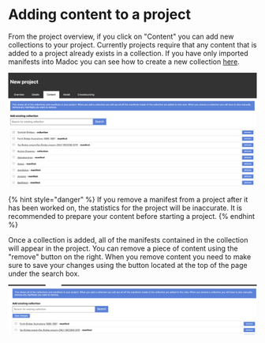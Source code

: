 # Adding content to a project

From the project overview, if you click on "Content" you can add new collections to your project. Currently projects require that any content that is added to a project already exists in a collection. If you have only imported manifests into Madoc you can see how to create a new collection [here](../managing-iiif/collections.md).

![](</public/assets/Screenshot 2020-09-03 at 22.22.31.png>)

{% hint style="danger" %}
If you remove a manifest from a project after it has been worked on, the statistics for the project will be inaccurate. It is recommended to prepare your content before starting a project.
{% endhint %}

Once a collection is added, all of the manifests contained in the collection will appear in the project. You can remove a piece of content using the "remove" button on the right. When you remove content you need to make sure to save your changes using the button located at the top of the page under the search box.

![](</public/assets/image (3).png>)
